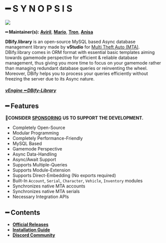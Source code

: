 # ━ S Y N O P S I S

![](https://raw.githubusercontent.com/ov-sa/DBify.library/Documentation/assets/dbify_banner.png)

**━ Maintainer(s):** [**Aviril**](https://github.com/Aviril), [**Mario**](https://github.com/OvileAmriam), [**Tron**](https://github.com/OvileAmriam), [**Anisa**](https://github.com/Anisa-Nur)

**DBify.library** is an open-source MySQL based Async database management library made by **vStudio** for [Multi Theft Auto \(MTA\)](https://multitheftauto.com/). DBify.library comes in ORM format with essential basic templates aiming towards gamemode perspective for efficient & reliable database management, thus giving you more time to focus on your gamemode rather than managing redundant database queries or reinventing the wheel. Moreover, DBify helps you to process your queries efficiently without freezing the server due to its Async nature.

##### [**vEngine ━ DBify-Library**](https://github.com/ov-studio/DBify-Library)

## ━ Features

💎**CONSIDER** [**SPONSORING**](https://ko-fi.com/ovStudio) **US TO SUPPORT THE DEVELOPMENT.**

* Completely Open-Source
* Modular Programming
* Completely Performance-Friendly
* MySQL Based
* Gamemode Perspective
* Async Data-Handling
* Async/Await Support
* Supports Multiple-Queries
* Supports Module-Extension
* Supports Direct-Embedding (No exports required)
* Built-In `Account`, `Serial`, `Character`, `Vehicle`, `Inventory` modules
* Synchronizes native MTA accounts
* Synchronizes native MTA serials
* Necessary Integration APIs

## ━ Contents

* [**Official Releases**](https://github.com/ov-sa/DBify.library/releases)
* [**Installation Guide**](https://github.com/ov-sa/DBify.library/wiki)
* [**Discord Community**](http://discord.gg/sVCnxPW)
